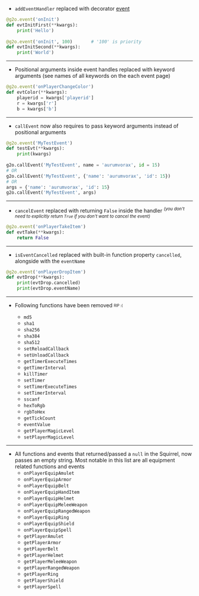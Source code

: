 
* `addEventHandler` replaced with decorator [event](events/event.md)
```python
@g2o.event('onInit')
def evtInitFirst(**kwargs):
    print('Hello')
    
@g2o.event('onInit', 100)       # '100' is priority
def evtInitSecond(**kwargs):
    print('World')
```
---
* Positional arguments inside event handles replaced with keyword arguments (see names of all keywords on the each event page)
```python
@g2o.event('onPlayerChangeColor')
def evtColor(**kwargs):
    playerid = kwargs['playerid']
    r = kwargs['r']
    b = kwargs['b']
```
---
* `callEvent` now also requires to pass keyword arguments instead of positional arguments
```python
@g2o.event('MyTestEvent')
def testEvt(**kwargs):
    print(kwargs)
    
g2o.callEvent('MyTestEvent', name = 'aurumvorax', id = 15)
# OR
g2o.callEvent('MyTestEvent', {'name': 'aurumvorax', 'id': 15})
# OR
args = {'name': 'aurumvorax', 'id': 15}
g2o.callEvent('MyTestEvent', args)
```
---
* `cancelEvent` replaced with returning `False` inside the handler
<sup>*(you don't need to explicitly return `True` if you don't want to cancel the event)*</sup>
```python
@g2o.event('onPlayerTakeItem')
def evtTake(**kwargs):
    return False
```
---
* `isEventCancelled` replaced with built-in function property `cancelled`, alongside with the `eventName`
```python
@g2o.event('onPlayerDropItem')
def evtDrop(**kwargs):
    print(evtDrop.cancelled)
    print(evtDrop.eventName)
```
-----
* Following functions have been removed <sub><sup>RIP :(</sub></sup>

    * `md5`
    * `sha1`
    * `sha256`
    * `sha384`
    * `sha512`
    * `setReloadCallback`
    * `setUnloadCallback`
    * `getTimerExecuteTimes`
    * `getTimerInterval`
    * `killTimer`
    * `setTimer`
    * `setTimerExecuteTimes`
    * `setTimerInterval`
    * `sscanf`
    * `hexToRgb`
    * `rgbToHex`
    * `getTickCount`
    * `eventValue`
    * `getPlayerMagicLevel`
    * `setPlayerMagicLevel`

--- 
* All functions and events that returned/passed a `null` in the Squirrel, now passes an empty string. Most notable in this list are all equipment related functions and events
    * `onPlayerEquipAmulet`
    * `onPlayerEquipArmor`
    * `onPlayerEquipBelt`
    * `onPlayerEquipHandItem`
    * `onPlayerEquipHelmet`
    * `onPlayerEquipMeleeWeapon`
    * `onPlayerEquipRangedWeapon`
    * `onPlayerEquipRing`
    * `onPlayerEquipShield`
    * `onPlayerEquipSpell`
    * `getPlayerAmulet`
    * `getPlayerArmor`
    * `getPlayerBelt`
    * `getPlayerHelmet`
    * `getPlayerMeleeWeapon`
    * `getPlayerRangedWeapon`
    * `getPlayerRing`
    * `getPlayerShield`
    * `getPlayerSpell`